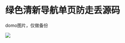 # 绿色清新导航单页防走丢源码

domo图片，仅做备份

![](https://ghproxy.com/https://raw.githubusercontent.com/Yiov/static-nav/main/demo.png)
